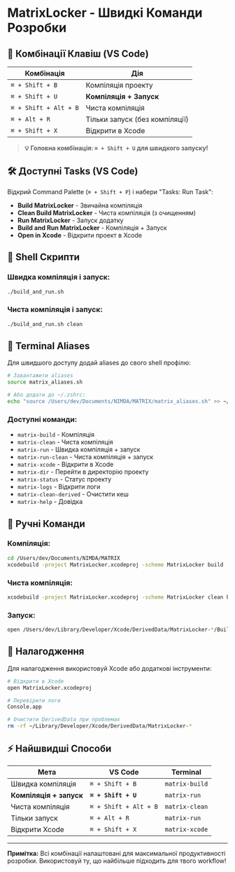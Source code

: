 # MatrixLocker - Швидкі Команди Розробки

## 🚀 Комбінації Клавіш (VS Code)

| Комбінація | Дія |
|------------|-----|
| `⌘ + Shift + B` | Компіляція проекту |
| `⌘ + Shift + U` | **Компіляція + Запуск** |
| `⌘ + Shift + Alt + B` | Чиста компіляція |
| `⌘ + Alt + R` | Тільки запуск (без компіляції) |
| `⌘ + Shift + X` | Відкрити в Xcode |

> **💡 Головна комбінація: `⌘ + Shift + U` для швидкого запуску!**

## 🛠 Доступні Tasks (VS Code)

Відкрий Command Palette (`⌘ + Shift + P`) і набери "Tasks: Run Task":

- **Build MatrixLocker** - Звичайна компіляція
- **Clean Build MatrixLocker** - Чиста компіляція (з очищенням)  
- **Run MatrixLocker** - Запуск додатку
- **Build and Run MatrixLocker** - Компіляція + Запуск
- **Open in Xcode** - Відкрити проект в Xcode

## 📜 Shell Скрипти

### Швидка компіляція і запуск:
```bash
./build_and_run.sh
```

### Чиста компіляція і запуск:
```bash
./build_and_run.sh clean
```

## 🔧 Terminal Aliases

Для швидшого доступу додай aliases до свого shell профілю:

```bash
# Завантажити aliases
source matrix_aliases.sh

# Або додати до ~/.zshrc:
echo "source /Users/dev/Documents/NIMDA/MATRIX/matrix_aliases.sh" >> ~/.zshrc
```

### Доступні команди:
- `matrix-build` - Компіляція
- `matrix-clean` - Чиста компіляція  
- `matrix-run` - Швидка компіляція + запуск
- `matrix-run-clean` - Чиста компіляція + запуск
- `matrix-xcode` - Відкрити в Xcode
- `matrix-dir` - Перейти в директорію проекту
- `matrix-status` - Статус проекту
- `matrix-logs` - Відкрити логи
- `matrix-clean-derived` - Очистити кеш
- `matrix-help` - Довідка

## 🔧 Ручні Команди

### Компіляція:
```bash
cd /Users/dev/Documents/NIMDA/MATRIX
xcodebuild -project MatrixLocker.xcodeproj -scheme MatrixLocker build
```

### Чиста компіляція:
```bash
xcodebuild -project MatrixLocker.xcodeproj -scheme MatrixLocker clean build
```

### Запуск:
```bash
open /Users/dev/Library/Developer/Xcode/DerivedData/MatrixLocker-*/Build/Products/Debug/MatrixLocker.app
```

## 📝 Налагодження

Для налагодження використовуй Xcode або додаткові інструменти:

```bash
# Відкрити в Xcode
open MatrixLocker.xcodeproj

# Перевірити логи
Console.app

# Очистити DerivedData при проблемах
rm -rf ~/Library/Developer/Xcode/DerivedData/MatrixLocker-*
```

## ⚡ Найшвидші Способи

| Мета | VS Code | Terminal |
|------|---------|----------|
| Швидка компіляція | `⌘ + Shift + B` | `matrix-build` |
| **Компіляція + запуск** | **`⌘ + Shift + U`** | `matrix-run` |
| Чиста компіляція | `⌘ + Shift + Alt + B` | `matrix-clean` |
| Тільки запуск | `⌘ + Alt + R` | `matrix-run` |
| Відкрити Xcode | `⌘ + Shift + X` | `matrix-xcode` |

---

**Примітка:** Всі комбінації налаштовані для максимальної продуктивності розробки. Використовуй ту, що найбільше підходить для твого workflow!

